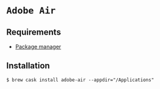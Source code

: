 # `Adobe Air`

## Requirements

* [Package manager](./package_manager.md)

## Installation

```ShellSession
$ brew cask install adobe-air --appdir="/Applications"
```
